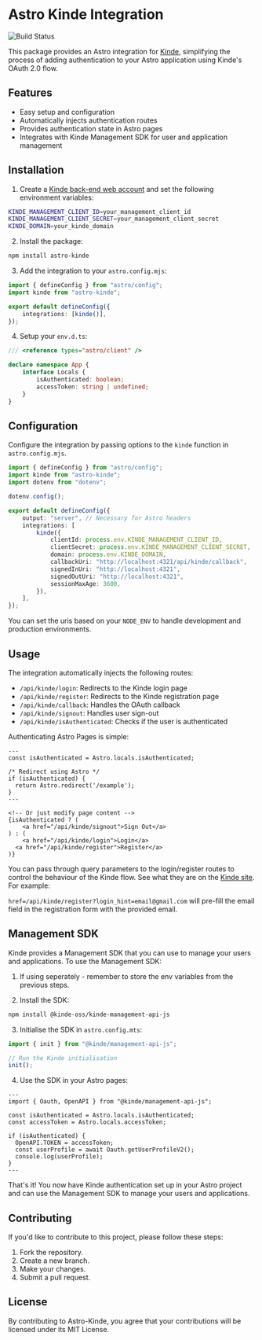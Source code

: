 # Astro Kinde Integration

![Build Status](https://img.shields.io/badge/build-passing-brightgreen)

This package provides an Astro integration for [Kinde](https://kinde.com/), simplifying the process of adding authentication to your Astro application using Kinde's OAuth 2.0 flow.

## Features

-   Easy setup and configuration
-   Automatically injects authentication routes
-   Provides authentication state in Astro pages
-   Integrates with Kinde Management SDK for user and application management

## Installation

1. Create a [Kinde back-end web account](https://kinde.com/) and set the following environment variables:

```bash
KINDE_MANAGEMENT_CLIENT_ID=your_management_client_id
KINDE_MANAGEMENT_CLIENT_SECRET=your_management_client_secret
KINDE_DOMAIN=your_kinde_domain
```

2. Install the package:

```bash
npm install astro-kinde
```

3. Add the integration to your `astro.config.mjs`:

```ts
import { defineConfig } from "astro/config";
import kinde from "astro-kinde";

export default defineConfig({
    integrations: [kinde()],
});
```

4. Setup your `env.d.ts`:

```ts
/// <reference types="astro/client" />

declare namespace App {
    interface Locals {
        isAuthenticated: boolean;
        accessToken: string | undefined;
    }
}
```

## Configuration

Configure the integration by passing options to the `kinde` function in `astro.config.mjs`.

```ts
import { defineConfig } from "astro/config";
import kinde from "astro-kinde";
import dotenv from "dotenv";

dotenv.config();

export default defineConfig({
    output: "server", // Necessary for Astro headers
    integrations: [
        kinde({
            clientId: process.env.KINDE_MANAGEMENT_CLIENT_ID,
            clientSecret: process.env.KINDE_MANAGEMENT_CLIENT_SECRET,
            domain: process.env.KINDE_DOMAIN,
            callbackUri: "http://localhost:4321/api/kinde/callback",
            signedInUri: "http://localhost:4321",
            signedOutUri: "http://localhost:4321",
            sessionMaxAge: 3600,
        }),
    ],
});
```

You can set the uris based on your `NODE_ENV` to handle development and production environments.

## Usage

The integration automatically injects the following routes:

-   `/api/kinde/login`: Redirects to the Kinde login page
-   `/api/kinde/register`: Redirects to the Kinde registration page
-   `/api/kinde/callback`: Handles the OAuth callback
-   `/api/kinde/signout`: Handles user sign-out
-   `/api/kinde/isAuthenticated`: Checks if the user is authenticated

Authenticating Astro Pages is simple:

```astro
---
const isAuthenticated = Astro.locals.isAuthenticated;

/* Redirect using Astro */
if (isAuthenticated) {
  return Astro.redirect('/example');
}
---

<!-- Or just modify page content -->
{isAuthenticated ? (
	<a href="/api/kinde/signout">Sign Out</a>
) : (
	<a href="/api/kinde/login">Login</a>
  <a href="/api/kinde/register">Register</a>
)}
```

You can pass through query parameters to the login/register routes to control the behaviour of the Kinde flow. See what they are on the [Kinde site](https://docs.kinde.com/developer-tools/about/using-kinde-without-an-sdk/). For example:

`href=/api/kinde/register?login_hint=email@gmail.com` will pre-fill the email field in the registration form with the provided email.

## Management SDK

Kinde provides a Management SDK that you can use to manage your users and applications.
To use the Management SDK:

1. If using seperately - remember to store the env variables from the previous steps.

2. Install the SDK:

```bash
npm install @kinde-oss/kinde-management-api-js
```

3. Initialise the SDK in `astro.config.mts`:

```ts
import { init } from "@kinde/management-api-js";

// Run the Kinde initialisation
init();
```

4. Use the SDK in your Astro pages:

```astro
---
import { Oauth, OpenAPI } from "@kinde/management-api-js";

const isAuthenticated = Astro.locals.isAuthenticated;
const accessToken = Astro.locals.accessToken;

if (isAuthenticated) {
  OpenAPI.TOKEN = accessToken;
  const userProfile = await Oauth.getUserProfileV2();
  console.log(userProfile);
}
---
```

That's it! You now have Kinde authentication set up in your Astro project and can use the Management SDK to manage your users and applications.

## Contributing

If you'd like to contribute to this project, please follow these steps:

1. Fork the repository.
2. Create a new branch.
3. Make your changes.
4. Submit a pull request.

## License

By contributing to Astro-Kinde, you agree that your contributions will be licensed under its MIT License.
